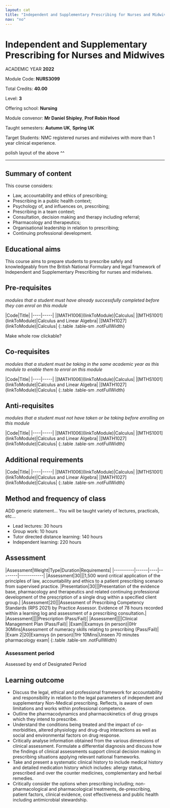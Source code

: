 ```yaml
---
layout: cat
title: "Independent and Supplementary Prescribing for Nurses and Midwives (2022)"
nav: "no"
---
```


# Independent and Supplementary Prescribing for Nurses and Midwives

<p class="strapline">ACADEMIC YEAR <b>2022</b></p>

Module Code: **NURS3099**

Total Credits: **40.00**

Level: **3**

Offering school: **Nursing**

Module convenor: **Mr Daniel Shipley**, **Prof Robin Hood**

Taught semesters: **Autumn UK**, **Spring UK**


Target Students: NMC registered nurses and midwives with more than 1 year clinical experience.

<span class="note">polish layout of the above ^^ </span>

----

## Summary of content

This course considers:

- Law, accountability and ethics of prescribing;
- Prescribing in a public health context;
- Psychology of, and influences on, prescribing;
- Prescribing in a team context;
- Consultation, decision making and therapy including referral;
- Pharmacology and therapeutics;
- Organisational leadership in relation to prescribing;
- Continuing professional development.


<!-- OMIT Course Web Links: [Moodle](https://moodle/) -->

## Educational aims

This course aims to prepare students to prescribe safely and knowledgeably from the British National Formulary and legal framework of Independent and Supplementary Prescribing for nurses and midwives.


## Pre-requisites

_modules that a student must have already successfully completed before they can enrol on this module_

<div class="table-responsive" markdown=1>
|Code|Title|
|----|-----|
|[MATH1006](linkToModule)|Calculus|
|[MTHS1001](linkToModule)|Calculus and Linear Algebra|
|[MATH1027](linkToModule)|Calculus|
{:.table .table-sm .notFullWidth}
</div>

<span class="note">Make whole row clickable? </span>


## Co-requisites

_modules that a student must be taking in the same academic year as this module to enable them to enrol on this module_

<div class="table-responsive" markdown=1>
|Code|Title|
|----|-----|
|[MATH1006](linkToModule)|Calculus|
|[MTHS1001](linkToModule)|Calculus and Linear Algebra|
|[MATH1027](linkToModule)|Calculus|
{:.table .table-sm .notFullWidth}
</div>


## Anti-requisites

_modules that a student must not have taken or be taking before enrolling on this module_

<div class="table-responsive" markdown=1>
|Code|Title|
|----|-----|
|[MATH1006](linkToModule)|Calculus|
|[MTHS1001](linkToModule)|Calculus and Linear Algebra|
|[MATH1027](linkToModule)|Calculus|
{:.table .table-sm .notFullWidth}
</div>


## Additional requirements

<div class="table-responsive" markdown=1>
|Code|Title|
|----|-----|
|[MATH1006](linkToModule)|Calculus|
|[MTHS1001](linkToModule)|Calculus and Linear Algebra|
|[MATH1027](linkToModule)|Calculus|
{:.table .table-sm .notFullWidth}
</div>



## Method and frequency of class

<span class="note">ADD generic statement... You will be taught variety of lectures, practicals, etc...</span>

<!-- OMIT THE TABLE OF DETAILS -->

- Lead lectures: 30 hours
- Group work: 10 hours
- Tutor directed distance learning: 140 hours
- Independent learning: 220 hours


## Assessment

<div class="table-responsive" markdown=1>
|Assessment|Weight|Type|Duration|Requirements|
|----------|------|----|--------|------------|
|Assessment|30|||1,500 word critical application of the principles of law, accountability and ethics to a patient prescribing scenario from supervised practice.
|Presentation|30|||Presentation of the evidence base, pharmacology and therapeutics and related continuing professional development of the prescription of a single drug within a specified client group.|
|Assessment|20|||Assessment of Prescribing Competency Standards (RPS 2021) by Practice Assessor. Evidence of 78 hours recorded within a learning log and assessment of a prescribing consultation.|
|Assessment||||Prescription (Pass/Fail)|
|Assessment||||Clinical Management Plan (Pass/Fail)|
|Exam||Examsys (in person)|0Hr 30Mins|Assessment of numeracy skills relating to prescribing (Pass/Fail)|
|Exam 2|20|Examsys (in person)|1Hr 10Mins|Unseen 70 minutes pharmacology exam|
{:.table .table-sm .notFullWidth}
</div>


### Assessment period

Assessed by end of Designated Period

## Learning outcome

- Discuss the legal, ethical and professional framework for accountability and responsibility in relation to the legal parameters of independent and supplementary Non-Medical prescribing. Reflects, is aware of own limitations and works within professional competence.
- Outline the pharmacodynamics and pharmacokinetics of drug groups which they intend to prescribe.
- Understand the conditions being treated and the impact of co-morbidities, altered physiology and drug-drug interactions as well as social and environmental factors on drug response.
- Critically analyse information obtained from the various dimensions of clinical assessment. Formulate a differential diagnosis and discuss how the findings of clinical assessments support clinical decision making in prescribing situations applying relevant national frameworks.
- Take and present a systematic clinical history to include medical history and detailed medication history which includes: allergy status, prescribed and over the counter medicines, complementary and herbal remedies.
- Critically consider the options when prescribing including; non-pharmacological and pharmacological treatments, de-prescribing, patient factors, clinical evidence, cost effectiveness and public health including antimicrobial stewardship.
